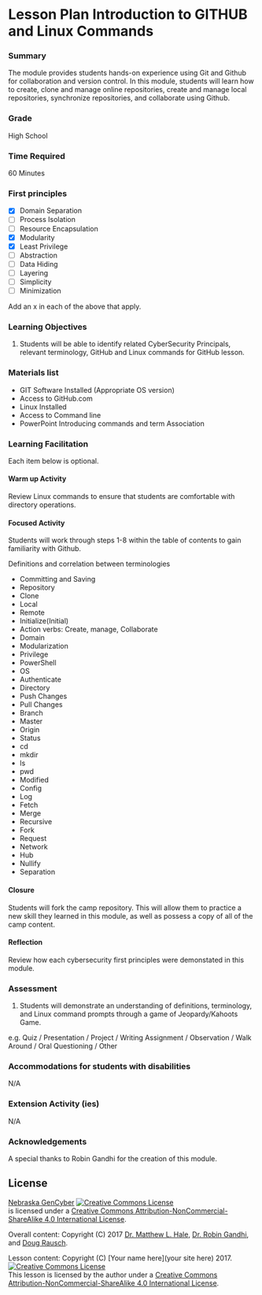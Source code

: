 # Lesson Plan Introduction to GITHUB and Linux Commands

### Summary
The module provides students hands-on experience using Git and Github for collaboration and version control. In this module, students will learn how to create, clone and manage online repositories, create and manage local repositories, synchronize repositories, and collaborate using Github.

### Grade
High School

### Time Required
60 Minutes

### First principles
- [x] Domain Separation
- [ ] Process Isolation
- [ ] Resource Encapsulation
- [x] Modularity
- [x] Least Privilege
- [ ] Abstraction
- [ ] Data Hiding
- [ ] Layering
- [ ] Simplicity
- [ ] Minimization

Add an x in each of the above that apply.

### Learning Objectives

1. Students will be able to identify related CyberSecurity Principals, relevant terminology, GitHub and Linux commands for GitHub lesson.

### Materials list

* GIT Software Installed (Appropriate OS version)
* Access to GitHub.com
* Linux Installed
* Access to Command line
* PowerPoint Introducing commands and term Association


### Learning Facilitation

Each item below is optional.

#### Warm up Activity
Review Linux commands to ensure that students are comfortable with directory operations.

#### Focused Activity
Students will work through steps 1-8 within the table of contents to gain familiarity with Github.

Definitions and correlation between terminologies
*	Committing and Saving	
* Repository
* Clone	
* Local
* Remote	
* Initialize(Initial)
*	Action verbs: Create, manage, Collaborate	
* Domain
*	Modularization	
*	Privilege
*	PowerShell	
*	OS
*	Authenticate	
*	Directory
*	Push Changes	
*	Pull Changes
*	Branch	
*	Master
*	Origin	
*	Status
*	cd	
*	mkdir
*	ls	
*	pwd
*	Modified	
*	Config
*	Log	
*	Fetch
*	Merge	
*	Recursive
*	Fork	
*	Request
*	Network	
*	Hub
*	Nullify	
*	Separation


#### Closure
Students will fork the camp repository. This will allow them to practice a new skill they learned in this module, as well as possess a copy of all of the camp content.

#### Reflection
Review how each cybersecurity first principles were demonstated in this module.

### Assessment

1. Students will demonstrate an understanding of definitions, terminology, and 	 Linux command prompts through a game of Jeopardy/Kahoots Game.

e.g. Quiz / Presentation / Project / Writing Assignment / Observation / Walk Around / Oral Questioning / Other

### Accommodations for students with disabilities

N/A

### Extension Activity (ies)

N/A

### Acknowledgements
A special thanks to Robin Gandhi for the creation of this module.

## License
[Nebraska GenCyber](https://github.com/MLHale/nebraska-gencyber) <a rel="license" href="http://creativecommons.org/licenses/by-nc-sa/4.0/"><img alt="Creative Commons License" style="border-width:0" src="https://i.creativecommons.org/l/by-nc-sa/4.0/88x31.png" /></a><br /> is licensed under a <a rel="license" href="http://creativecommons.org/licenses/by-nc-sa/4.0/">Creative Commons Attribution-NonCommercial-ShareAlike 4.0 International License</a>.

Overall content: Copyright (C) 2017  [Dr. Matthew L. Hale](http://faculty.ist.unomaha.edu/mhale/), [Dr. Robin Gandhi](http://faculty.ist.unomaha.edu/rgandhi/), and [Doug Rausch](http://www.bellevue.edu/about/leadership/faculty/rausch-douglas).

Lesson content: Copyright (C) [Your name here](your site here) 2017.  
<a rel="license" href="http://creativecommons.org/licenses/by-nc-sa/4.0/"><img alt="Creative Commons License" style="border-width:0" src="https://i.creativecommons.org/l/by-nc-sa/4.0/88x31.png" /></a><br /><span xmlns:dct="http://purl.org/dc/terms/" property="dct:title">This lesson</span> is licensed by the author under a <a rel="license" href="http://creativecommons.org/licenses/by-nc-sa/4.0/">Creative Commons Attribution-NonCommercial-ShareAlike 4.0 International License</a>.
